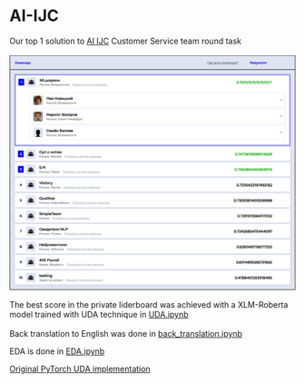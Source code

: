 # AI-IJC
Our top 1 solution to [AI IJC](https://aiijc.com/en/about) Customer Service team round task </br></br>
![alt text](leaderboard.png)</br>

The best score in the private liderboard was achieved with a XLM-Roberta model trained with UDA technique in [UDA.ipynb](https://github.com/leffff/AI-IJC/text_processing/UDA.ipynb)</br></br>
Back translation to English was done in [back_translation.ipynb](https://github.com/leffff/AI-IJC/text_processing/back_translation.ipynb) </br>

EDA is done in [EDA.ipynb](https://github.com/leffff/AI-IJC/text_processing/EDA.ipynb)

[Original PyTorch UDA implementation](https://github.com/SanghunYun/UDA_pytorch)
